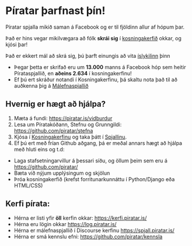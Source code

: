 # Píratar þarfnast þín!

Píratar spjalla mikið saman á Facebook og er til fjöldinn allur af hópum þar. 

Það er hins vegar mikilvægara að fólk **skrái sig** í [kosningakerfið](https://x.piratar.is) okkar, og kjósi þar!

Það er ekkert mál að skrá sig, þú þarft einungis að vita [íslykilinn](https://www.island.is/islykill/) þinn

* Þegar þetta er skrifað eru um **13.000** manns á Facebook hóp sem heitir Pírataspjallið, en **aðeins 2.634** í kosningakerfinu!
* Ef þú ert skráður notandi í Kosningakerfinu, þá skaltu nota það til að auðkenna þig á [Málefnaspjallið](https://spjall.piratar.is/)


## Hvernig er hægt að hjálpa?
1. Mæta á fundi: https://piratar.is/vidburdur
1. Lesa um Píratakóðann, Stefnu og Grunngildi: https://github.com/piratar/stefna
1. Kjósa í [Kosningakerfinu](https://x.piratar.is) og taka þátt í [Spjallinu](https://spjall.piratar.is).
1. Ef þú ert með frían Github aðgang, þá er meðal annars hægt að hjálpa með hluti eins og t.d:
  * Laga stafsetningarvillur á þessari síðu, og öllum þeim sem eru á https://github.com/piratar/
  * Bæta við nýjum upplýsingum og skjölun
  * Þróa kosningakerfið (krefst forritunarkunnáttu í Python/Django eða HTML/CSS)


## Kerfi pírata:
* Hérna er listi yfir **öll** kerfin okkar: https://kerfi.piratar.is/
* Hérna eru lögin okkar https://log.piratar.is/
* Hérna er málefnaspjallið í Discourse kerfinu https://spjall.piratar.is/
* Hérna er smá kennslu efni: https://github.com/piratar/kennsla
